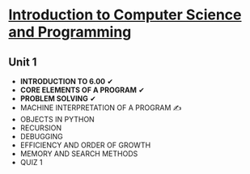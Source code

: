 # [Introduction to Computer Science and Programming](http://ocw.mit.edu/courses/electrical-engineering-and-computer-science/6-00sc-introduction-to-computer-science-and-programming-spring-2011/)

## Unit 1

- **INTRODUCTION TO 6.00** ✔
- **CORE ELEMENTS OF A PROGRAM** ✔
- **PROBLEM SOLVING** ✔
- MACHINE INTERPRETATION OF A PROGRAM ✍
- OBJECTS IN PYTHON
- RECURSION
- DEBUGGING
- EFFICIENCY AND ORDER OF GROWTH
- MEMORY AND SEARCH METHODS
- QUIZ 1
